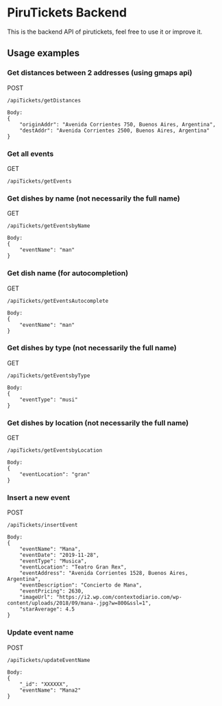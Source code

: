 
# PiruTickets Backend

This is the backend API of pirutickets, feel free to use it or improve it.

## Usage examples


### Get distances between 2 addresses (using gmaps api)

POST
```
/apiTickets/getDistances

Body:
{
	"originAddr": "Avenida Corrientes 750, Buenos Aires, Argentina",
	"destAddr": "Avenida Corrientes 2500, Buenos Aires, Argentina"
}
```

### Get all events

GET
```
/apiTickets/getEvents
```
### Get dishes by name (not necessarily the full name)
GET
```
/apiTickets/getEventsbyName

Body:
{
    "eventName": "man"
}
```

### Get dish name (for autocompletion)
GET
```
/apiTickets/getEventsAutocomplete

Body:
{
    "eventName": "man"
}
```

### Get dishes by type (not necessarily the full name)
GET
```
/apiTickets/getEventsbyType

Body:
{
    "eventType": "musi"
}
```

### Get dishes by location (not necessarily the full name)
GET
```
/apiTickets/getEventsbyLocation

Body:
{
    "eventLocation": "gran"
}
```

### Insert a new event

POST
```
/apiTickets/insertEvent

Body:
{
    "eventName": "Mana",
    "eventDate": "2019-11-28",
    "eventType": "Musica",
    "eventLocation": "Teatro Gran Rex",
    "eventAddress": "Avenida Corrientes 1528, Buenos Aires, Argentina",
    "eventDescription": "Concierto de Mana",
    "eventPricing": 2630,
    "imageUrl": "https://i2.wp.com/contextodiario.com/wp-content/uploads/2018/09/mana-.jpg?w=800&ssl=1",
    "starAverage": 4.5
}
```

### Update event name

POST
```
/apiTickets/updateEventName

Body:
{
    "_id": "XXXXXX",
    "eventName": "Mana2"
}

```